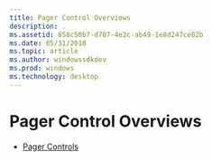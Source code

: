 ```yaml
---
title: Pager Control Overviews
description: .
ms.assetid: 858c50b7-d707-4e2c-ab49-1e8d247ce82b
ms.date: 05/31/2018
ms.topic: article
ms.author: windowssdkdev
ms.prod: windows
ms.technology: desktop
---
```


# Pager Control Overviews

-   [Pager Controls](pager-controls.md)

 

 




